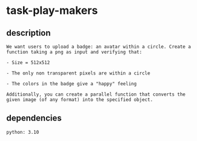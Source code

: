# task-play-makers

## description

```
We want users to upload a badge: an avatar within a circle. Create a function taking a png as input and verifying that:

- Size = 512x512

- The only non transparent pixels are within a circle

- The colors in the badge give a "happy" feeling

Additionally, you can create a parallel function that converts the given image (of any format) into the specified object.
```

## dependencies
```
python: 3.10
```
